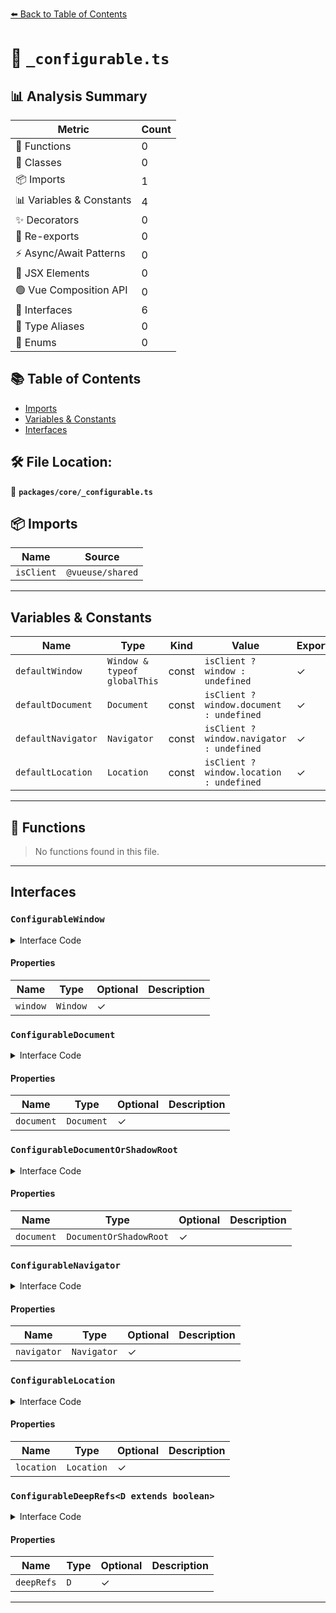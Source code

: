 [⬅️ Back to Table of Contents](../../index.md)

# 📄 `_configurable.ts`

## 📊 Analysis Summary

| Metric | Count |
|--------|-------|
| 🔧 Functions | 0 |
| 🧱 Classes | 0 |
| 📦 Imports | 1 |
| 📊 Variables & Constants | 4 |
| ✨ Decorators | 0 |
| 🔄 Re-exports | 0 |
| ⚡ Async/Await Patterns | 0 |
| 💠 JSX Elements | 0 |
| 🟢 Vue Composition API | 0 |
| 📐 Interfaces | 6 |
| 📑 Type Aliases | 0 |
| 🎯 Enums | 0 |

## 📚 Table of Contents

- [Imports](#imports)
- [Variables & Constants](#variables-constants)
- [Interfaces](#interfaces)

## 🛠️ File Location:
📂 **`packages/core/_configurable.ts`**

## 📦 Imports

| Name | Source |
|------|--------|
| `isClient` | `@vueuse/shared` |


---

## Variables & Constants

| Name | Type | Kind | Value | Exported |
|------|------|------|-------|----------|
| `defaultWindow` | `Window & typeof globalThis` | const | `isClient ? window : undefined` | ✓ |
| `defaultDocument` | `Document` | const | `isClient ? window.document : undefined` | ✓ |
| `defaultNavigator` | `Navigator` | const | `isClient ? window.navigator : undefined` | ✓ |
| `defaultLocation` | `Location` | const | `isClient ? window.location : undefined` | ✓ |


---

## 🔧 Functions

> No functions found in this file.


---

## Interfaces

### `ConfigurableWindow`

<details><summary>Interface Code</summary>

```ts
export interface ConfigurableWindow {
  /*
   * Specify a custom `window` instance, e.g. working with iframes or in testing environments.
   */
  window?: Window
}
```
</details>

#### Properties

| Name | Type | Optional | Description |
|------|------|----------|-------------|
| `window` | `Window` | ✓ |  |

### `ConfigurableDocument`

<details><summary>Interface Code</summary>

```ts
export interface ConfigurableDocument {
  /*
   * Specify a custom `document` instance, e.g. working with iframes or in testing environments.
   */
  document?: Document
}
```
</details>

#### Properties

| Name | Type | Optional | Description |
|------|------|----------|-------------|
| `document` | `Document` | ✓ |  |

### `ConfigurableDocumentOrShadowRoot`

<details><summary>Interface Code</summary>

```ts
export interface ConfigurableDocumentOrShadowRoot {
  /*
   * Specify a custom `document` instance or a shadow root, e.g. working with iframes or in testing environments.
   */
  document?: DocumentOrShadowRoot
}
```
</details>

#### Properties

| Name | Type | Optional | Description |
|------|------|----------|-------------|
| `document` | `DocumentOrShadowRoot` | ✓ |  |

### `ConfigurableNavigator`

<details><summary>Interface Code</summary>

```ts
export interface ConfigurableNavigator {
  /*
   * Specify a custom `navigator` instance, e.g. working with iframes or in testing environments.
   */
  navigator?: Navigator
}
```
</details>

#### Properties

| Name | Type | Optional | Description |
|------|------|----------|-------------|
| `navigator` | `Navigator` | ✓ |  |

### `ConfigurableLocation`

<details><summary>Interface Code</summary>

```ts
export interface ConfigurableLocation {
  /*
   * Specify a custom `location` instance, e.g. working with iframes or in testing environments.
   */
  location?: Location
}
```
</details>

#### Properties

| Name | Type | Optional | Description |
|------|------|----------|-------------|
| `location` | `Location` | ✓ |  |

### `ConfigurableDeepRefs<D extends boolean>`

<details><summary>Interface Code</summary>

```ts
export interface ConfigurableDeepRefs<D extends boolean> {
  /**
   * Return deep refs instead of shallow refs.
   *
   * @default true - will be changed to `false` by default in the next major
   */
  deepRefs?: D
}
```
</details>

#### Properties

| Name | Type | Optional | Description |
|------|------|----------|-------------|
| `deepRefs` | `D` | ✓ |  |


---